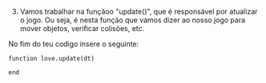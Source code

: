 3. Vamos trabalhar na funçãoo "update()", que é responsável por atualizar o jogo. Ou seja, é nesta função que vamos dizer ao nosso jogo para mover objetos, verificar colisões, etc.

No fim do teu codigo insere o seguinte:

    function love.update(dt)

    end
